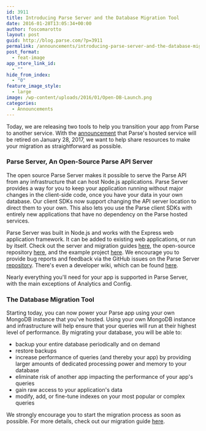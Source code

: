```yaml
---
id: 3911
title: Introducing Parse Server and the Database Migration Tool
date: 2016-01-28T13:05:34+00:00
author: foscomarotto
layout: post
guid: http://blog.parse.com/?p=3911
permalink: /announcements/introducing-parse-server-and-the-database-migration-tool/
post_format:
  - feat-image
app_store_link_id:
  - ""
hide_from_index:
  - "0"
feature_image_style:
  - large
image: /wp-content/uploads/2016/01/Open-DB-Launch.png
categories:
  - Announcements
---
```

Today, we are releasing two tools to help you transition your app from Parse to another service. With the <a href="http://blog.parse.com/announcements/moving-on/" target="_blank">announcement</a> that Parse's hosted service will be retired on January 28, 2017, we want to help share resources to make your migration as straightforward as possible.

### Parse Server, An Open-Source Parse API Server

The open source Parse Server makes it possible to serve the Parse API from any infrastructure that can host Node.js applications. Parse Server provides a way for you to keep your application running without major changes in the client-side code, once you have your data in your own database. Our client SDKs now support changing the API server location to direct them to your own. This also lets you use the Parse client SDKs with entirely new applications that have no dependency on the Parse hosted services.

Parse Server was built in Node.js and works with the Express web application framework. It can be added to existing web applications, or run by itself. Check out the server and migration guides <a href="https://parse.com/docs/server/guide#migrating" target="_blank">here</a>, the open-source repository <a href="https://github.com/ParsePlatform/parse-server" target="_blank">here</a>, and the example project <a href="https://github.com/ParsePlatform/parse-server-example" target="_blank">here</a>. We encourage you to provide bug reports and feedback via the GitHub issues on the Parse Server <a href="https://github.com/ParsePlatform/parse-server/issues" target="_blank">repository</a>. There's even a developer wiki, which can be found <a href="https://github.com/ParsePlatform/parse-server/wiki" target="_blank">here</a>.

Nearly everything you'll need for your app is supported in Parse Server, with the main exceptions of Analytics and Config.

### The Database Migration Tool

Starting today, you can now power your Parse app using your own MongoDB instance that you've hosted. Using your own MongoDB instance and infrastructure will help ensure that your queries will run at their highest level of performance. By migrating your database, you will be able to:

<ul class="standard-list">
  <li>
    backup your entire database periodically and on demand
  </li>
  <li>
    restore backups
  </li>
  <li>
    increase performance of queries (and thereby your app) by providing larger amounts of dedicated processing power and memory to your database
  </li>
  <li>
    eliminate risk of another app impacting the performance of your app's queries
  </li>
  <li>
    gain raw access to your application's data
  </li>
  <li>
    modify, add, or fine-tune indexes on your most popular or complex queries
  </li>
</ul>

We strongly encourage you to start the migration process as soon as possible. For more details, check out our migration guide <a href="https://github.com/ParsePlatform/parse-server/wiki/Migrating-an-Existing-Parse-App" target="_blank">here</a>.